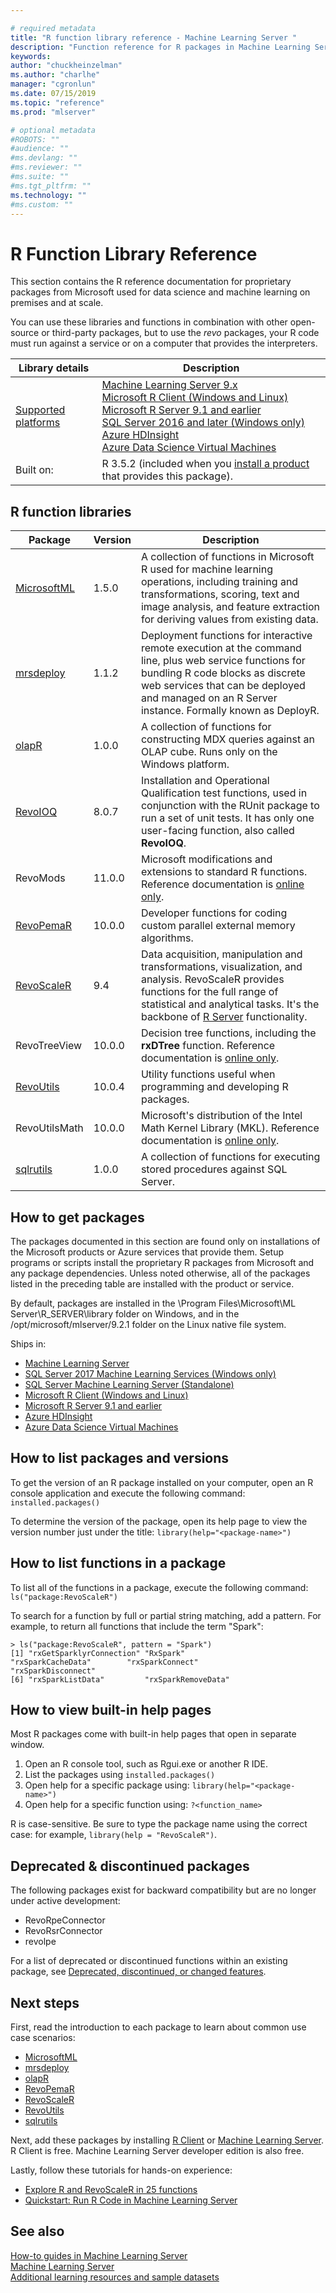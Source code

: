 ```yaml
---

# required metadata
title: "R function library reference - Machine Learning Server "
description: "Function reference for R packages in Machine Learning Server, including MicrosoftML, mrsdeploy, RevoScaleR, RevoPemaR, and others."
keywords: 
author: "chuckheinzelman"
ms.author: "charlhe"
manager: "cgronlun"
ms.date: 07/15/2019
ms.topic: "reference"
ms.prod: "mlserver"

# optional metadata
#ROBOTS: ""
#audience: ""
#ms.devlang: ""
#ms.reviewer: ""
#ms.suite: ""
#ms.tgt_pltfrm: ""
ms.technology: ""  
#ms.custom: ""
---
```


# R Function Library Reference

This section contains the R reference documentation for proprietary packages from Microsoft used for data science and machine learning on premises and at scale.  

You can use these libraries and functions in combination with other open-source or third-party packages, but to use the *revo* packages, your R code must run against a service or on a computer that provides the interpreters.

| Library details | Description |
|--------|-|
| [Supported platforms](../install/r-server-install-supported-platforms.md) | [Machine Learning Server 9.x](../what-is-machine-learning-server.md) </br>[Microsoft R Client (Windows and Linux)](../r-client/what-is-microsoft-r-client.md) <br/>[Microsoft R Server 9.1 and earlier](../what-is-microsoft-r-server.md)   <br/>[SQL Server 2016 and later (Windows only)](/sql/machine-learning/sql-server-machine-learning-services)   <br/> [Azure HDInsight](https://docs.microsoft.com/azure/hdinsight/hdinsight-hadoop-r-server-get-started) <br/>[Azure Data Science Virtual Machines](https://docs.microsoft.com/azure/machine-learning/machine-learning-data-science-provision-vm) |
| Built on: | R 3.5.2 (included when you [install a product](#how-to-install) that provides this package). |

## R function libraries

|Package | Version | Description |
|--------|---------|-------------|
|[MicrosoftML](microsoftml/microsoftml-package.md) | 1.5.0  | A collection of functions in Microsoft R used for machine learning operations, including training and transformations, scoring, text and image analysis, and feature extraction for deriving values from existing data.|
|[mrsdeploy](mrsdeploy/mrsdeploy-package.md) | 1.1.2 | Deployment functions for interactive remote execution at the command line, plus web service functions for bundling R code blocks as discrete web services that can be deployed and managed on an R Server instance. Formally known as DeployR. |
|[olapR](olapr/olapr.md) | 1.0.0 | A collection of functions for constructing MDX queries against an OLAP cube. Runs only on the Windows platform.|
|[RevoIOQ](revoioq.md) | 8.0.7 | Installation and Operational Qualification test functions, used in conjunction with the RUnit package to run a set of unit tests. It has only one user-facing function, also called **RevoIOQ**.|
|RevoMods | 11.0.0 | Microsoft modifications and extensions to standard R functions. Reference documentation is [online only](#view-online-help).  |
|[RevoPemaR](revopemar/pemar.md) | 10.0.0 | Developer functions for coding custom parallel external memory algorithms. |
|[RevoScaleR](revoscaler/revoscaler.md) | 9.4 | Data acquisition, manipulation and transformations, visualization, and analysis. RevoScaleR provides functions for the full range of statistical and analytical tasks. It's the backbone of [R Server](../what-is-microsoft-r-server.md) functionality. |
|RevoTreeView | 10.0.0 | Decision tree functions, including the **rxDTree** function. Reference documentation is [online only](#view-online-help). |
|[RevoUtils](revoutils/revoutils.md) | 10.0.4 | Utility functions useful when programming and developing R packages.|
|RevoUtilsMath | 10.0.0 | Microsoft's distribution of the Intel Math Kernel Library (MKL). Reference documentation is [online only](#view-online-help). |
|[sqlrutils](sqlrutils/sqlrutils.md) | 1.0.0 | A collection of functions for executing stored procedures against SQL Server.|

<a name="how-to-install"></a>

## How to get packages

The packages documented in this section are found only on installations of the Microsoft products or Azure services that provide them. Setup programs or scripts install the proprietary R packages from Microsoft and any package dependencies. Unless noted otherwise, all of the packages listed in the preceding table are installed with the product or service.

By default, packages are installed in the \Program Files\Microsoft\ML Server\R_SERVER\library folder on Windows, and in the /opt/microsoft/mlserver/9.2.1 folder on the Linux native file system.

Ships in:
+  [Machine Learning Server](../what-is-machine-learning-server.md) 
+  [SQL Server 2017 Machine Learning Services (Windows only)](/sql/machine-learning/sql-server-machine-learning-services) 
+ [SQL Server Machine Learning Server (Standalone)](/sql/machine-learning/r/r-server-standalone#whats-new-in-microsoft-machine-learning-server)
+ [Microsoft R Client (Windows and Linux)](../r-client/what-is-microsoft-r-client.md) 
+ [Microsoft R Server 9.1 and earlier](../what-is-microsoft-r-server.md)   
+ [Azure HDInsight](https://docs.microsoft.com/azure/hdinsight/hdinsight-hadoop-r-server-get-started)  
+ [Azure Data Science Virtual Machines](https://docs.microsoft.com/azure/machine-learning/machine-learning-data-science-provision-vm)  

## How to list packages and versions

To get the version of an R package installed on your computer, open an R console application and execute the following command: `installed.packages()`

To determine the version of the package, open its help page to view the version number just under the title: `library(help="<package-name>")`

<a name="view-online-help"></a>

## How to list functions in a package

To list all of the functions in a package, execute the following command: `ls("package:RevoScaleR")`

To search for a function by full or partial string matching, add a pattern. For example, to return all functions that include the term "Spark":

```
> ls("package:RevoScaleR", pattern = "Spark")
[1] "rxGetSparklyrConnection" "RxSpark"                 "rxSparkCacheData"        "rxSparkConnect"          "rxSparkDisconnect"      
[6] "rxSparkListData"         "rxSparkRemoveData"      
```

## How to view built-in help pages

Most R packages come with built-in help pages that open in separate window.

1. Open an R console tool, such as Rgui.exe or another R IDE.
2. List the packages using `installed.packages()`
3. Open help for a specific package using: `library(help="<package-name>")`
4. Open help for a specific function using: `?<function_name>`

R is case-sensitive. Be sure to type the package name using the correct case: for example, `library(help = "RevoScaleR")`.

## Deprecated & discontinued packages

The following packages exist for backward compatibility but are no longer under active development:

* RevoRpeConnector
* RevoRsrConnector
* revolpe

For a list of deprecated or discontinued functions within an existing package, see [Deprecated, discontinued, or changed features](../resources-deprecated-features.md).

## Next steps

First, read the introduction to each package to learn about common use case scenarios:

+ [MicrosoftML](microsoftml/microsoftml-package.md) 
+ [mrsdeploy](mrsdeploy/mrsdeploy-package.md)   
+ [olapR](olapr/olapr.md)   
+ [RevoPemaR](revopemar/pemar.md)   
+ [RevoScaleR](revoscaler/revoscaler.md)  
+ [RevoUtils](revoutils/revoutils.md)   
+ [sqlrutils](sqlrutils/sqlrutils.md)   

Next, add these packages by installing [R Client](../r-client/what-is-microsoft-r-client.md) or [Machine Learning Server](../what-is-machine-learning-server.md). R Client is free. Machine Learning Server developer edition is also free.

Lastly, follow these tutorials for hands-on experience:

+ [Explore R and RevoScaleR in 25 functions](../r/tutorial-r-to-revoscaler.md)  
+ [Quickstart: Run R Code in Machine Learning Server](../r/quickstart-run-r-code.md)

## See also

 [How-to guides in Machine Learning Server](../r/how-to-introduction.md)     
 [Machine Learning Server](../what-is-machine-learning-server.md)   
 [Additional learning resources and sample datasets](../resources-more.md)  
 
 
